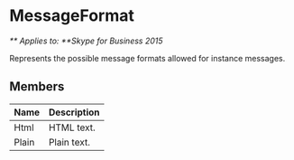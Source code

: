 
# MessageFormat


_** Applies to: **Skype for Business 2015_

Represents the possible message formats allowed for instance messages.
            
## Members



|**Name**|**Description**|
|:-----|:-----|
|Html|HTML text.|
|Plain|Plain text.|
